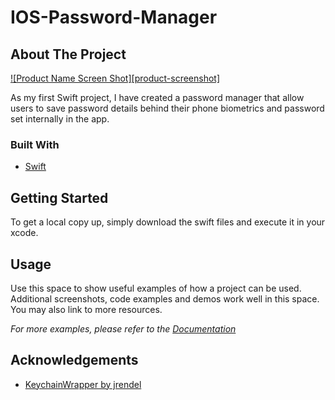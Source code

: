 # IOS-Password-Manager

<!-- ABOUT THE PROJECT -->
## About The Project

[![Product Name Screen Shot][product-screenshot]](https://example.com)

As my first Swift project, I have created a password manager that allow users to save password details behind their phone biometrics and password set internally in the app.


### Built With

* [Swift]()


<!-- GETTING STARTED -->
## Getting Started

To get a local copy up, simply download the swift files and execute it in your xcode.


<!-- USAGE EXAMPLES -->
## Usage

Use this space to show useful examples of how a project can be used. Additional screenshots, code examples and demos work well in this space. You may also link to more resources.

_For more examples, please refer to the [Documentation](https://example.com)_


<!-- ACKNOWLEDGEMENTS -->
## Acknowledgements

* [KeychainWrapper by jrendel](https://github.com/jrendel/SwiftKeychainWrapper)






<!-- MARKDOWN LINKS & IMAGES -->
